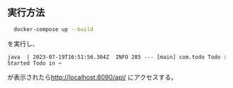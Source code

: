 ## 実行方法
```bash
  docker-compose up --build
```
を実行し、
```bach
java  | 2023-07-19T16:51:56.304Z  INFO 285 --- [main] com.todo Todo : Started Todo in ~
```
が表示されたら[http://localhost:8090/api/](http://localhost:8090/api/) にアクセスする。
